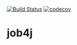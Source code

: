 [![Build Status](https://travis-ci.org/elena-vladimirova/job4j.svg?branch=master)](https://travis-ci.org/elena-vladimirova/job4j)
[![codecov](https://codecov.io/gh/elena-vladimirova/job4j/branch/master/graph/badge.svg)](https://codecov.io/gh/elena-vladimirova/job4j)
# job4j